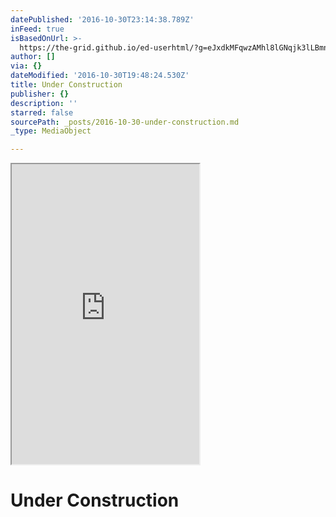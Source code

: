 ```yaml
---
datePublished: '2016-10-30T23:14:38.789Z'
inFeed: true
isBasedOnUrl: >-
  https://the-grid.github.io/ed-userhtml/?g=eJxdkMFqwzAMhl8lGNqjk3lLBmndsUP7AhvsOFJbic1cy8hOvb79TJLTQIdfn379IB3tSMMNqkhKMpNSiH1d55z5OCi4Iv5whbc6uHmyPtZ3qwF5MOHNEIxy8e-e33fiUur_VkFnB4qf_cS_kJwuYAmIRXSdEKJ9bZtOtN1TW8g-GszfCX6TbPbZ6mTkS9OwapVs0QbsZNLWxPRwINkVSQP1Hj0c8A40Osy9sVqDLx5F6Jz1k2QeWbXcui5IViIGV8yfNPgYBgKvHpIlmmEbXGbnPhQB-A2fjvX6rtMfQJhp_A
author: []
via: {}
dateModified: '2016-10-30T19:48:24.530Z'
title: Under Construction
publisher: {}
description: ''
starred: false
sourcePath: _posts/2016-10-30-under-construction.md
_type: MediaObject

---
```

<iframe src="https://the-grid.github.io/ed-userhtml/?g=eJxdkMFqwzAMhl8lGNqjk3lLBmndsUP7AhvsOFJbic1cy8hOvb79TJLTQIdfn379IB3tSMMNqkhKMpNSiH1d55z5OCi4Iv5whbc6uHmyPtZ3qwF5MOHNEIxy8e-e33fiUur_VkFnB4qf_cS_kJwuYAmIRXSdEKJ9bZtOtN1TW8g-GszfCX6TbPbZ6mTkS9OwapVs0QbsZNLWxPRwINkVSQP1Hj0c8A40Osy9sVqDLx5F6Jz1k2QeWbXcui5IViIGV8yfNPgYBgKvHpIlmmEbXGbnPhQB-A2fjvX6rtMfQJhp_A" height="480" style=""></iframe>

# Under Construction